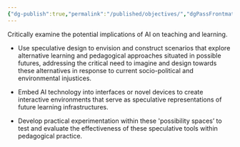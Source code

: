 ```yaml
---
{"dg-publish":true,"permalink":"/published/objectives/","dgPassFrontmatter":true,"noteIcon":""}
---
```


Critically examine the potential implications of AI on teaching and learning. 

- Use speculative design to envision and construct scenarios that explore alternative learning and pedagogical approaches situated in possible futures, addressing the critical need to imagine and design towards these alternatives in response to current socio-political and environmental injustices.  

- Embed AI technology into interfaces or novel devices to create interactive environments that serve as speculative representations of future learning infrastructures. 

- Develop practical experimentation within these 'possibility spaces’ to test and evaluate the effectiveness of these speculative tools within pedagogical practice. 